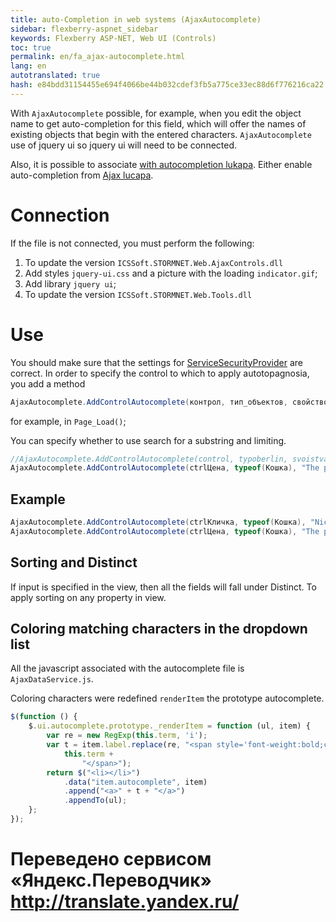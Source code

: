 ```yaml
--- 
title: auto-Completion in web systems (AjaxAutocomplete) 
sidebar: flexberry-aspnet_sidebar 
keywords: Flexberry ASP-NET, Web UI (Controls) 
toc: true 
permalink: en/fa_ajax-autocomplete.html 
lang: en 
autotranslated: true 
hash: e84bdd31154455e694f4066be44b032cdef3fb5a775ce33ec88d6f776216ca22 
--- 
```


With `AjaxAutocomplete` possible, for example, when you edit the object name to get auto-completion for this field, which will offer the names of existing objects that begin with the entered characters. `AjaxAutocomplete` use of jquery ui so jquery ui will need to be connected. 

Also, it is possible to associate [with autocompletion lukapa](fa_link-ajax-autocomplete-ajax-lookup.html). Either enable auto-completion from [Ajax lucapa](fa_master-editor-ajax-lookup.html). 

# Connection 

If the file is not connected, you must perform the following: 
1. To update the version `ICSSoft.STORMNET.Web.AjaxControls.dll` 
2. Add styles `jquery-ui.css` and a picture with the loading `indicator.gif`; 
3. Add library `jquery ui`; 
4. To update the version `ICSSoft.STORMNET.Web.Tools.dll` 

# Use 

You should make sure that the settings for [ServiceSecurityProvider](fa_service-security-provider.html) are correct. 
In order to specify the control to which to apply autotopagnosia, you add a method 

```csharp
AjaxAutocomplete.AddControlAutocomplete(контрол, тип_объектов, свойство_объекта)
``` 

for example, in `Page_Load()`; 

You can specify whether to use search for a substring and limiting. 

```csharp
//AjaxAutocomplete.AddControlAutocomplete(control, typoberlin, svoistvakh, использовать_ли_поиск_по_подстроке, limit); 
AjaxAutocomplete.AddControlAutocomplete(ctrlЦена, typeof(Кошка), "The price", false, func2);
``` 

## Example 

```csharp
AjaxAutocomplete.AddControlAutocomplete(ctrlКличка, typeof(Кошка), "Nickname");
AjaxAutocomplete.AddControlAutocomplete(ctrlЦена, typeof(Кошка), "The price");
``` 

## Sorting and Distinct 

If input is specified in the view, then all the fields will fall under Distinct. To apply sorting on any property in view. 

## Coloring matching characters in the dropdown list 

All the javascript associated with the autocomplete file is `AjaxDataService.js`. 

Coloring characters were redefined `renderItem` the prototype autocomplete. 

```javascript
$(function () {
    $.ui.autocomplete.prototype._renderItem = function (ul, item) {
        var re = new RegExp(this.term, 'i');
        var t = item.label.replace(re, "<span style='font-weight:bold;color:Blue;'>" +
            this.term +
                "</span>");
        return $("<li></li>")
            .data("item.autocomplete", item)
            .append("<a>" + t + "</a>")
            .appendTo(ul);
    };
});
``` 



 # Переведено сервисом «Яндекс.Переводчик» http://translate.yandex.ru/